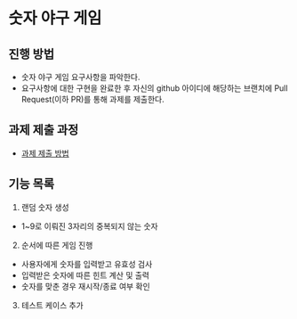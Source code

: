 # 숫자 야구 게임
## 진행 방법
* 숫자 야구 게임 요구사항을 파악한다.
* 요구사항에 대한 구현을 완료한 후 자신의 github 아이디에 해당하는 브랜치에 Pull Request(이하 PR)를 통해 과제를 제출한다.

## 과제 제출 과정
* [과제 제출 방법](https://github.com/next-step/nextstep-docs/tree/master/precourse)

## 기능 목록
1. 랜덤 숫자 생성
* 1~9로 이뤄진 3자리의 중복되지 않는 숫자

2. 순서에 따른 게임 진행
* 사용자에게 숫자를 입력받고 유효성 검사
* 입력받은 숫자에 따른 힌트 계산 및 출력
* 숫자를 맞춘 경우 재시작/종료 여부 확인

3. 테스트 케이스 추가
